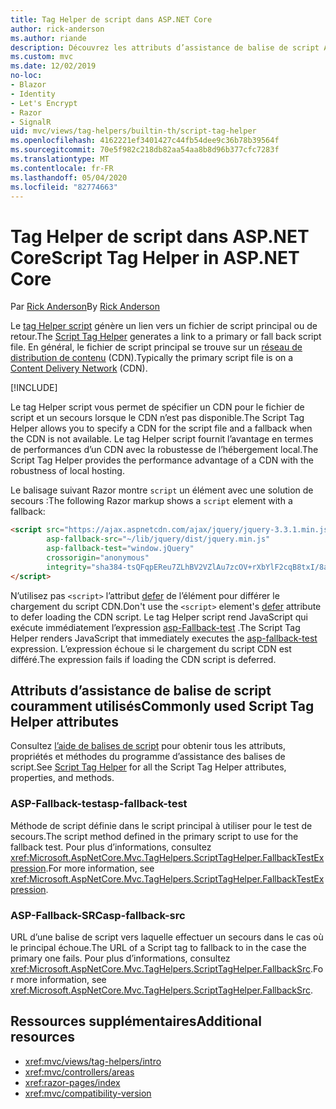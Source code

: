 ```yaml
---
title: Tag Helper de script dans ASP.NET Core
author: rick-anderson
ms.author: riande
description: Découvrez les attributs d’assistance de balise de script ASP.NET Core et le rôle joué par chaque attribut lors de l’extension du comportement de la balise de script HTML.
ms.custom: mvc
ms.date: 12/02/2019
no-loc:
- Blazor
- Identity
- Let's Encrypt
- Razor
- SignalR
uid: mvc/views/tag-helpers/builtin-th/script-tag-helper
ms.openlocfilehash: 4162221ef3401427c44fb54dee9c36b78b39564f
ms.sourcegitcommit: 70e5f982c218db82aa54aa8b8d96b377cfc7283f
ms.translationtype: MT
ms.contentlocale: fr-FR
ms.lasthandoff: 05/04/2020
ms.locfileid: "82774663"
---
```

# <a name="script-tag-helper-in-aspnet-core"></a><span data-ttu-id="62c3c-103">Tag Helper de script dans ASP.NET Core</span><span class="sxs-lookup"><span data-stu-id="62c3c-103">Script Tag Helper in ASP.NET Core</span></span>

<span data-ttu-id="62c3c-104">Par [Rick Anderson](https://twitter.com/RickAndMSFT)</span><span class="sxs-lookup"><span data-stu-id="62c3c-104">By [Rick Anderson](https://twitter.com/RickAndMSFT)</span></span>

<span data-ttu-id="62c3c-105">Le [tag Helper script](xref:Microsoft.AspNetCore.Mvc.TagHelpers.ScriptTagHelper) génère un lien vers un fichier de script principal ou de retour.</span><span class="sxs-lookup"><span data-stu-id="62c3c-105">The [Script Tag Helper](xref:Microsoft.AspNetCore.Mvc.TagHelpers.ScriptTagHelper) generates a link to a primary or fall back script file.</span></span> <span data-ttu-id="62c3c-106">En général, le fichier de script principal se trouve sur un [réseau de distribution de contenu](/office365/enterprise/content-delivery-networks#what-exactly-is-a-cdn) (CDN).</span><span class="sxs-lookup"><span data-stu-id="62c3c-106">Typically the primary script file is on a [Content Delivery Network](/office365/enterprise/content-delivery-networks#what-exactly-is-a-cdn) (CDN).</span></span>

[!INCLUDE[](~/includes/cdn.md)]

<span data-ttu-id="62c3c-107">Le tag Helper script vous permet de spécifier un CDN pour le fichier de script et un secours lorsque le CDN n’est pas disponible.</span><span class="sxs-lookup"><span data-stu-id="62c3c-107">The Script Tag Helper allows you to specify a CDN for the script file and a fallback when the CDN is not available.</span></span> <span data-ttu-id="62c3c-108">Le tag Helper script fournit l’avantage en termes de performances d’un CDN avec la robustesse de l’hébergement local.</span><span class="sxs-lookup"><span data-stu-id="62c3c-108">The Script Tag Helper provides the performance advantage of a CDN with the robustness of local hosting.</span></span>

<span data-ttu-id="62c3c-109">Le balisage suivant Razor montre `script` un élément avec une solution de secours :</span><span class="sxs-lookup"><span data-stu-id="62c3c-109">The following Razor markup shows a `script` element with a fallback:</span></span>

```html
<script src="https://ajax.aspnetcdn.com/ajax/jquery/jquery-3.3.1.min.js"
        asp-fallback-src="~/lib/jquery/dist/jquery.min.js"
        asp-fallback-test="window.jQuery"
        crossorigin="anonymous"
        integrity="sha384-tsQFqpEReu7ZLhBV2VZlAu7zcOV+rXbYlF2cqB8txI/8aZajjp4Bqd+V6D5IgvKT">
</script>
```

<span data-ttu-id="62c3c-110">N’utilisez pas `<script>` l’attribut [defer](https://developer.mozilla.org/docs/Web/HTML/Element/script) de l’élément pour différer le chargement du script CDN.</span><span class="sxs-lookup"><span data-stu-id="62c3c-110">Don't use the `<script>` element's [defer](https://developer.mozilla.org/docs/Web/HTML/Element/script) attribute to defer loading the CDN script.</span></span> <span data-ttu-id="62c3c-111">Le tag Helper script rend JavaScript qui exécute immédiatement l’expression [asp-Fallback-test](#asp-fallback-test) .</span><span class="sxs-lookup"><span data-stu-id="62c3c-111">The Script Tag Helper renders JavaScript that immediately executes the [asp-fallback-test](#asp-fallback-test) expression.</span></span> <span data-ttu-id="62c3c-112">L’expression échoue si le chargement du script CDN est différé.</span><span class="sxs-lookup"><span data-stu-id="62c3c-112">The expression fails if loading the CDN script is deferred.</span></span>

## <a name="commonly-used-script-tag-helper-attributes"></a><span data-ttu-id="62c3c-113">Attributs d’assistance de balise de script couramment utilisés</span><span class="sxs-lookup"><span data-stu-id="62c3c-113">Commonly used Script Tag Helper attributes</span></span>

<span data-ttu-id="62c3c-114">Consultez [l’aide de balises de script](xref:Microsoft.AspNetCore.Mvc.TagHelpers.ScriptTagHelper) pour obtenir tous les attributs, propriétés et méthodes du programme d’assistance des balises de script.</span><span class="sxs-lookup"><span data-stu-id="62c3c-114">See [Script Tag Helper](xref:Microsoft.AspNetCore.Mvc.TagHelpers.ScriptTagHelper) for all the Script Tag Helper attributes, properties, and methods.</span></span>

### <a name="asp-fallback-test"></a><span data-ttu-id="62c3c-115">ASP-Fallback-test</span><span class="sxs-lookup"><span data-stu-id="62c3c-115">asp-fallback-test</span></span>

<span data-ttu-id="62c3c-116">Méthode de script définie dans le script principal à utiliser pour le test de secours.</span><span class="sxs-lookup"><span data-stu-id="62c3c-116">The script method defined in the primary script to use for the fallback test.</span></span> <span data-ttu-id="62c3c-117">Pour plus d’informations, consultez <xref:Microsoft.AspNetCore.Mvc.TagHelpers.ScriptTagHelper.FallbackTestExpression>.</span><span class="sxs-lookup"><span data-stu-id="62c3c-117">For more information, see <xref:Microsoft.AspNetCore.Mvc.TagHelpers.ScriptTagHelper.FallbackTestExpression>.</span></span>

### <a name="asp-fallback-src"></a><span data-ttu-id="62c3c-118">ASP-Fallback-SRC</span><span class="sxs-lookup"><span data-stu-id="62c3c-118">asp-fallback-src</span></span>

<span data-ttu-id="62c3c-119">URL d’une balise de script vers laquelle effectuer un secours dans le cas où le principal échoue.</span><span class="sxs-lookup"><span data-stu-id="62c3c-119">The URL of a Script tag to fallback to in the case the primary one fails.</span></span> <span data-ttu-id="62c3c-120">Pour plus d’informations, consultez <xref:Microsoft.AspNetCore.Mvc.TagHelpers.ScriptTagHelper.FallbackSrc>.</span><span class="sxs-lookup"><span data-stu-id="62c3c-120">For more information, see <xref:Microsoft.AspNetCore.Mvc.TagHelpers.ScriptTagHelper.FallbackSrc>.</span></span>

## <a name="additional-resources"></a><span data-ttu-id="62c3c-121">Ressources supplémentaires</span><span class="sxs-lookup"><span data-stu-id="62c3c-121">Additional resources</span></span>

* <xref:mvc/views/tag-helpers/intro>
* <xref:mvc/controllers/areas>
* <xref:razor-pages/index>
* <xref:mvc/compatibility-version>
